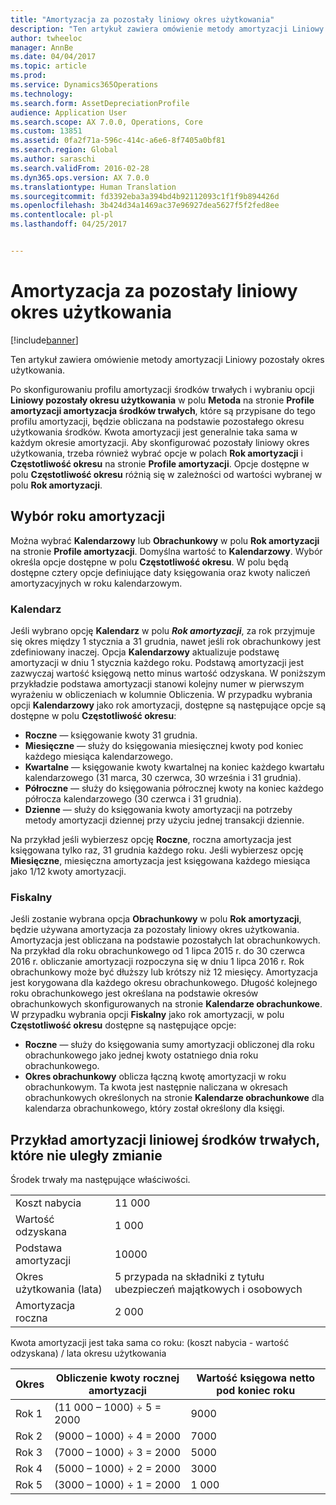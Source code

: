 ```yaml
---
title: "Amortyzacja za pozostały liniowy okres użytkowania"
description: "Ten artykuł zawiera omówienie metody amortyzacji Liniowy pozostały okres użytkowania."
author: twheeloc
manager: AnnBe
ms.date: 04/04/2017
ms.topic: article
ms.prod: 
ms.service: Dynamics365Operations
ms.technology: 
ms.search.form: AssetDepreciationProfile
audience: Application User
ms.search.scope: AX 7.0.0, Operations, Core
ms.custom: 13851
ms.assetid: 0fa2f71a-596c-414c-a6e6-8f7405a0bf81
ms.search.region: Global
ms.author: saraschi
ms.search.validFrom: 2016-02-28
ms.dyn365.ops.version: AX 7.0.0
ms.translationtype: Human Translation
ms.sourcegitcommit: fd3392eba3a394bd4b92112093c1f1f9b894426d
ms.openlocfilehash: 3b424d34a1469ac37e96927dea5627f5f2fed8ee
ms.contentlocale: pl-pl
ms.lasthandoff: 04/25/2017


---
```


# <a name="straight-line-life-remaining-depreciation"></a>Amortyzacja za pozostały liniowy okres użytkowania

[!include[banner](../includes/banner.md)]


Ten artykuł zawiera omówienie metody amortyzacji Liniowy pozostały okres użytkowania.

Po skonfigurowaniu profilu amortyzacji środków trwałych i wybraniu opcji **Liniowy pozostały okresu użytkowania** w polu **Metoda** na stronie **Profile amortyzacji amortyzacja środków trwałych**, które są przypisane do tego profilu amortyzacji, będzie obliczana na podstawie pozostałego okresu użytkowania środków. Kwota amortyzacji jest generalnie taka sama w każdym okresie amortyzacji. Aby skonfigurować pozostały liniowy okres użytkowania, trzeba również wybrać opcje w polach **Rok amortyzacji** i **Częstotliwość okresu** na stronie **Profile amortyzacji**. Opcje dostępne w polu **Częstotliwość okresu** różnią się w zależności od wartości wybranej w polu **Rok amortyzacji**.

## <a name="select-a-depreciation-year"></a>Wybór roku amortyzacji
Można wybrać **Kalendarzowy** lub **Obrachunkowy** w polu **Rok amortyzacji** na stronie **Profile amortyzacji**. Domyślna wartość to **Kalendarzowy**. Wybór określa opcje dostępne w polu **Częstotliwość okresu**. W polu będą dostępne cztery opcje definiujące daty księgowania oraz kwoty naliczeń amortyzacyjnych w roku kalendarzowym.

### <a name="calendar"></a>Kalendarz

Jeśli wybrano opcję **Kalendarz** w polu ***Rok amortyzacji***, za rok przyjmuje się okres między 1 stycznia a 31 grudnia, nawet jeśli rok obrachunkowy jest zdefiniowany inaczej. Opcja **Kalendarzowy** aktualizuje podstawę amortyzacji w dniu 1 stycznia każdego roku. Podstawą amortyzacji jest zazwyczaj wartość księgową netto minus wartość odzyskana. W poniższym przykładzie podstawa amortyzacji stanowi kolejny numer w pierwszym wyrażeniu w obliczeniach w kolumnie Obliczenia. W przypadku wybrania opcji **Kalendarzowy** jako rok amortyzacji, dostępne są następujące opcje są dostępne w polu **Częstotliwość okresu**:

-   **Roczne** — księgowanie kwoty 31 grudnia.
-   **Miesięczne** — służy do księgowania miesięcznej kwoty pod koniec każdego miesiąca kalendarzowego.
-   **Kwartalne** — księgowanie kwoty kwartalnej na koniec każdego kwartału kalendarzowego (31 marca, 30 czerwca, 30 września i 31 grudnia).
-   **Półroczne** — służy do księgowania półrocznej kwoty na koniec każdego półrocza kalendarzowego (30 czerwca i 31 grudnia).
-   **Dzienne** — służy do księgowania kwoty amortyzacji na potrzeby metody amortyzacji dziennej przy użyciu jednej transakcji dziennie.

Na przykład jeśli wybierzesz opcję **Roczne**, roczna amortyzacja jest księgowana tylko raz, 31 grudnia każdego roku. Jeśli wybierzesz opcję **Miesięczne**, miesięczna amortyzacja jest księgowana każdego miesiąca jako 1/12 kwoty amortyzacji.

### <a name="fiscal"></a>Fiskalny

Jeśli zostanie wybrana opcja **Obrachunkowy** w polu **Rok amortyzacji**, będzie używana amortyzacja za pozostały liniowy okres użytkowania. Amortyzacja jest obliczana na podstawie pozostałych lat obrachunkowych. Na przykład dla roku obrachunkowego od 1 lipca 2015 r. do 30 czerwca 2016 r. obliczanie amortyzacji rozpoczyna się w dniu 1 lipca 2016 r. Rok obrachunkowy może być dłuższy lub krótszy niż 12 miesięcy. Amortyzacja jest korygowana dla każdego okresu obrachunkowego. Długość kolejnego roku obrachunkowego jest określana na podstawie okresów obrachunkowych skonfigurowanych na stronie **Kalendarze obrachunkowe**. W przypadku wybrania opcji **Fiskalny** jako rok amortyzacji, w polu **Częstotliwość okresu** dostępne są następujące opcje:

-   **Roczne** — służy do księgowania sumy amortyzacji obliczonej dla roku obrachunkowego jako jednej kwoty ostatniego dnia roku obrachunkowego.
-   **Okres obrachunkowy** oblicza łączną kwotę amortyzacji w roku obrachunkowym. Ta kwota jest następnie naliczana w okresach obrachunkowych określonych na stronie **Kalendarze obrachunkowe** dla kalendarza obrachunkowego, który został określony dla księgi.

## <a name="example-of-straight-line-depreciation-of-an-unchanged-fixed-asset"></a>Przykład amortyzacji liniowej środków trwałych, które nie uległy zmianie
Środek trwały ma następujące właściwości.

|                     |        |
|---------------------|--------|
| Koszt nabycia    | 11 000 |
| Wartość odzyskana       | 1 000  |
| Podstawa amortyzacji   | 10000 |
| Okres użytkowania (lata)  | 5 przypada na składniki z tytułu ubezpieczeń majątkowych i osobowych      |
| Amortyzacja roczna | 2 000  |

Kwota amortyzacji jest taka sama co roku: (koszt nabycia - wartość odzyskana) / lata okresu użytkowania

| Okres | Obliczenie kwoty rocznej amortyzacji | Wartość księgowa netto pod koniec roku |
|--------|-----------------------------------------------|---------------------------------------|
| Rok 1 | (11 000 – 1000) ÷ 5 = 2000                  | 9000                                 |
| Rok 2 | (9000 – 1000) ÷ 4 = 2000                   | 7000                                 |
| Rok 3 | (7000 – 1000) ÷ 3 = 2000                   | 5000                                 |
| Rok 4 | (5000 – 1000) ÷ 2 = 2000                   | 3000                                 |
| Rok 5 | (3000 – 1000) ÷ 1 = 2000                   | 1 000                                 |






